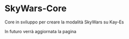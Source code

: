 # SkyWars-Core

Core in sviluppo per creare la modalità SkyWars su Kay-Es

In futuro verrà aggiornata la pagina
